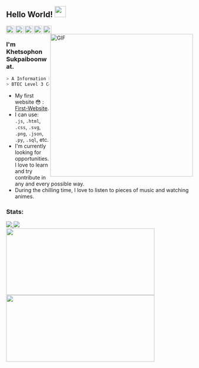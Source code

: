 ## Hello World! <img src="https://raw.githubusercontent.com/iampavangandhi/iampavangandhi/master/gifs/Hi.gif" width="30px"></h2>

<a href="https://www.facebook.com/rrezilz/">
  <img align="left" alt="Khetsophon's Facebook" width="22px" src="https://img-premium.flaticon.com/png/512/739/premium/739135.png?token=exp=1628787120~hmac=174a7b93e7e106815c5da19c520c39b1" />
</a>
<a href="https://github.com/rezilz">
  <img align="left" alt="Khetsophon's Github" width="22px" src="https://image.flaticon.com/icons/png/512/733/733553.png" />
</a>
<a href="mailto: khetsophon.suk@gmail.com">
  <img align="left" alt="Khetsophon's Email" width="22px" src="https://img-premium.flaticon.com/png/512/2374/premium/2374449.png?token=exp=1628787196~hmac=68464c4f66ab20da6fea55561f0287a0" />
</a>
<a href="https://open.spotify.com/user/22uvpvckyrpvresappf77uxui?si=3aa41a96f5384a85">
  <img align="left" alt="Khetsophon's Spotify" width="22px" src="https://image.flaticon.com/icons/png/512/270/270823.png" />
</a>
<a href="https://myanimelist.net/animelist/rezilz?status=7&order=4&order2=0">
  <img align="left" alt="Khetsophon's MAL" width="22px" src="https://pbs.twimg.com/profile_images/1190380284295950339/Py6XnxvH_400x400.jpg" />
</a>

<br />
<img align="right" width= "385px" alt="GIF" src="https://c.tenor.com/bfnPEuMuOFIAAAAC/naruto-yay.gif" />

### I'm Khetsophon Sukpaiboonwat.
````bash
> A Information Engineering Student From KMITL, Thailand. 
> BTEC Level 3 Certiﬁcate in Information Technology. 
````
- My first website 😳 : [First-Website](https://rezilz.github.io/First-Website/).
- I can use: `.js`, `.html`, `.css`, `.svg`, `.png`, `.json`, `.py`, `.sql`, etc.
- I'm currently looking for opportunities. I love to learn and try contribute in any and every possible way.
- During the chilling time, I love to listen to pieces of music and watching animes.

### Stats:
<a href="https://github.com/rezilz">
  <img src="https://img.shields.io/github/followers/rezilz">
</a>
<a href="https://github.com/rezilz">
   <img src="https://komarev.com/ghpvc/?username=rezilz">
</a><br/>
<a href="https://github.com/rezilz">
  <img height="180em" width="400px" src="https://github-readme-stats.vercel.app/api?username=rezilz&show_icons=true&title_color=fff&icon_color=79ff97&text_color=9f9f9f&bg_color=151515" />
  <img height="180em" width="400px" src="https://github-readme-stats.vercel.app/api/top-langs/?username=rezilz&theme=buefy&layout=compact&icon_color=79ff97&text_color=9f9f9f&bg_color=151515" />
</a>

